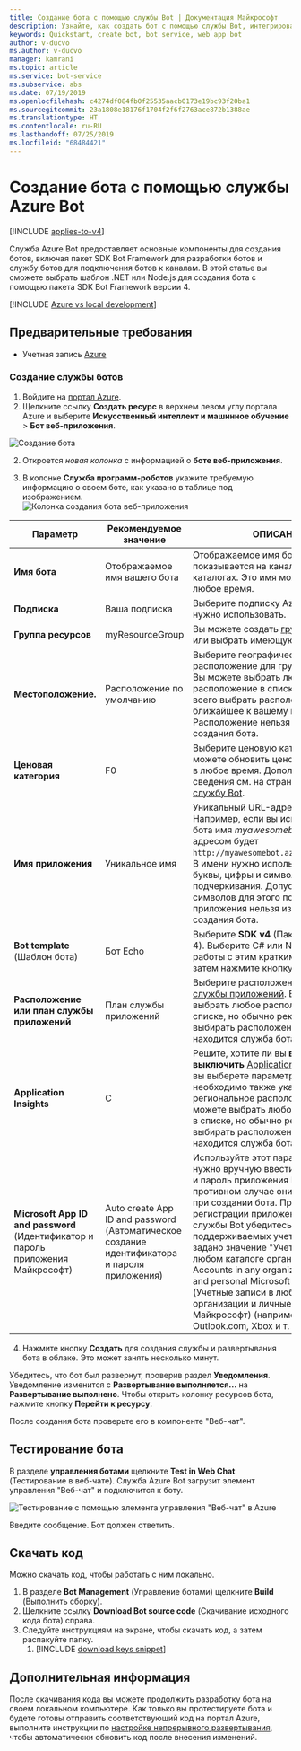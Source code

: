 ```yaml
---
title: Создание бота с помощью службы Bot | Документация Майкрософт
description: Узнайте, как создать бот с помощью службы Bot, интегрированной выделенной среды разработки ботов.
keywords: Quickstart, create bot, bot service, web app bot
author: v-ducvo
ms.author: v-ducvo
manager: kamrani
ms.topic: article
ms.service: bot-service
ms.subservice: abs
ms.date: 07/19/2019
ms.openlocfilehash: c4274df084fb0f25535aacb0173e19bc93f20ba1
ms.sourcegitcommit: 23a1808e18176f1704f2f6f2763ace872b1388ae
ms.translationtype: HT
ms.contentlocale: ru-RU
ms.lasthandoff: 07/25/2019
ms.locfileid: "68484421"
---
```

# <a name="create-a-bot-with-azure-bot-service"></a>Создание бота с помощью службы Azure Bot

[!INCLUDE [applies-to-v4](../includes/applies-to.md)]

Служба Azure Bot предоставляет основные компоненты для создания ботов, включая пакет SDK Bot Framework для разработки ботов и службу ботов для подключения ботов к каналам. В этой статье вы сможете выбрать шаблон .NET или Node.js для создания бота с помощью пакета SDK Bot Framework версии 4.

[!INCLUDE [Azure vs local development](~/includes/snippet-quickstart-paths.md)]

## <a name="prerequisites"></a>Предварительные требования

- Учетная запись [Azure](http://portal.azure.com)

### <a name="create-a-new-bot-service"></a>Создание службы ботов

1. Войдите на [портал Azure](http://portal.azure.com/).
1. Щелкните ссылку **Создать ресурс** в верхнем левом углу портала Azure и выберите **Искусственный интеллект и машинное обучение** > **Бот веб-приложения**. 

![Создание бота](../media/azure-bot-quickstarts/abs-create-blade.png)

2. Откроется *новая колонка* с информацией о **боте веб-приложения**.  

3. В колонке **Служба программ-роботов** укажите требуемую информацию о своем боте, как указано в таблице под изображением.  <br/>
 ![Колонка создания бота веб-приложения](../media/azure-bot-quickstarts/sdk-create-bot-service-blade.png)

 | Параметр | Рекомендуемое значение | ОПИСАНИЕ |
 | ---- | ---- | ---- |
 | **Имя бота** | Отображаемое имя вашего бота | Отображаемое имя бота, которое показывается на каналах и в каталогах. Это имя можно изменить в любое время. |
 | **Подписка** | Ваша подписка | Выберите подписку Azure, которую нужно использовать. |
 | **Группа ресурсов** | myResourceGroup | Вы можете создать [группу ресурсов](/azure/azure-resource-manager/resource-group-overview#resource-groups) или выбрать имеющуюся. |
 | **Местоположение.** | Расположение по умолчанию | Выберите географическое расположение для группы ресурсов. Вы можете выбрать любое расположение в списке, но лучше всего выбрать расположение, ближайшее к вашему клиенту. Расположение нельзя изменить после создания бота. |
 | **Ценовая категория** | F0 | Выберите ценовую категорию. Вы можете обновить ценовую категорию в любое время. Дополнительные сведения см. на странице [цен на службу Bot](https://azure.microsoft.com/pricing/details/bot-service/). |
 | **Имя приложения** | Уникальное имя | Уникальный URL-адрес бота. Например, если вы используете для бота имя *myawesomebot*, его URL-адресом будет `http://myawesomebot.azurewebsites.net`. В имени нужно использовать только буквы, цифры и символ подчеркивания. Допустимое число символов для этого поля: 35. Имя приложения нельзя изменить после создания бота. |
 | **Bot template** (Шаблон бота) | Бот Echo | Выберите **SDK v4** (Пакет SDK версии 4). Выберите C# или Node.js для работы с этим кратким руководством, затем нажмите кнопку **Выбрать**.  
 | **Расположение или план службы приложений** | План службы приложений  | Выберите расположение [плана службы приложений](https://azure.microsoft.com/pricing/details/app-service/plans/). Вы можете выбрать любое расположение в списке, но обычно рекомендуется выбирать расположение, в котором находится служба бота. |
 | **Application Insights** | С | Решите, хотите ли вы **включить** или **выключить** [Application Insights](/bot-framework/bot-service-manage-analytics). Если вы выберете параметр **Вкл.** , необходимо также указать региональное расположение. Вы можете выбрать любое расположение в списке, но обычно рекомендуется выбирать расположение, в котором находится служба бота. |
 | **Microsoft App ID and password** (Идентификатор и пароль приложения Майкрософт) | Auto create App ID and password (Автоматическое создание идентификатора и пароля приложения) | Используйте этот параметр, если вам нужно вручную ввести идентификатор и пароль приложения Майкрософт. В противном случае они будут созданы при создании бота. При создании регистрации приложения вручную для службы Bot убедитесь, что для типов поддерживаемых учетных записей задано значение "Учетные записи в любом каталоге организации" или Accounts in any organizational directory and personal Microsoft accounts (Учетные записи в любом каталоге организации и личные учетные записи Майкрософт) (например, Skype, Outlook.com, Xbox и т. д.). |

4. Нажмите кнопку **Создать** для создания службы и развертывания бота в облаке. Это может занять несколько минут.

Убедитесь, что бот был развернут, проверив раздел **Уведомления**. Уведомление изменится с **Развертывание выполняется...** на **Развертывание выполнено**. Чтобы открыть колонку ресурсов бота, нажмите кнопку **Перейти к ресурсу**.

После создания бота проверьте его в компоненте "Веб-чат". 

## <a name="test-the-bot"></a>Тестирование бота
В разделе **управления ботами** щелкните **Test in Web Chat** (Тестирование в веб-чате). Служба Azure Bot загрузит элемент управления "Веб-чат" и подключится к боту. 

![Тестирование с помощью элемента управления "Веб-чат" в Azure](../media/azure-bot-quickstarts/azure-webchat-test.png)

Введите сообщение. Бот должен ответить.

## <a name="download-code"></a>Скачать код
Можно скачать код, чтобы работать с ним локально. 
1. В разделе **Bot Management** (Управление ботами) щелкните **Build** (Выполнить сборку). 
1. Щелкните ссылку **Download Bot source code** (Скачивание исходного кода бота) справа. 
1. Следуйте инструкциям на экране, чтобы скачать код, а затем распакуйте папку.
    1. [!INCLUDE [download keys snippet](../includes/snippet-abs-key-download.md)]

## <a name="next-steps"></a>Дополнительная информация
После скачивания кода вы можете продолжить разработку бота на своем локальном компьютере. Как только вы протестируете бота и будете готовы отправить соответствующий код на портал Azure, выполните инструкции по [настройке непрерывного развертывания](../bot-service-build-continuous-deployment.md), чтобы автоматически обновить код после внесения изменений.
